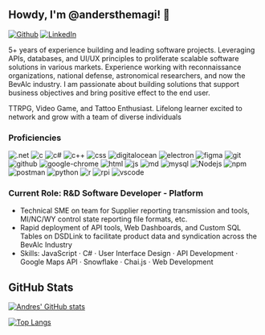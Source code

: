 
## Howdy, I'm @andersthemagi! 👋

<p>
  <a href="https://github.com/andersthemagi" target="_blank"><img alt="Github" src="https://img.shields.io/badge/GitHub-%2312100E.svg?&style=for-the-badge&logo=Github&logoColor=white" /></a> 
  <a href="https://www.linkedin.com/in/andresgsepulveda" target="_blank"><img alt="LinkedIn" src="https://img.shields.io/badge/linkedin-%230077B5.svg?&style=for-the-badge&logo=linkedin&logoColor=white" /></a> 
</p>

5+ years of experience building and leading software projects. Leveraging APIs, databases, and UI/UX principles to proliferate scalable software solutions in various markets. Experience working with reconnaissance organizations, national defense, astronomical researchers, and now the BevAlc industry. I am passionate about building solutions that support business objectives and bring positive effect to the end user.

TTRPG, Video Game, and Tattoo Enthusiast. Lifelong learner excited to network and grow with a team of diverse individuals

### Proficiencies

<p>
<img alt=".net" src="https://img.shields.io/badge/.NET-5C2D91?style=for-the-badge&logo=.net&logoColor=white" />
<img alt="c" src="https://img.shields.io/badge/c-%2300599C.svg?style=for-the-badge&logo=c&logoColor=white" />
<img alt="c#" src="https://img.shields.io/badge/c%23-%23239120.svg?style=for-the-badge&logo=c-sharp&logoColor=white" />
<img alt="c++" src="https://img.shields.io/badge/c++-%2300599C.svg?style=for-the-badge&logo=c%2B%2B&logoColor=white" />
<img alt="css" src="https://img.shields.io/badge/css3-%231572B6.svg?style=for-the-badge&logo=css3&logoColor=white" />
<img alt="digitalocean" src="https://img.shields.io/badge/DigitalOcean-%230167ff.svg?style=for-the-badge&logo=digitalOcean&logoColor=white" />
<img alt="electron" src="https://img.shields.io/badge/Electron-191970?style=for-the-badge&logo=Electron&logoColor=white" />
<img alt="figma" src="https://img.shields.io/badge/figma-%23F24E1E.svg?style=for-the-badge&logo=figma&logoColor=white" />
<img alt="git" src="https://img.shields.io/badge/git-%23F05033.svg?style=for-the-badge&logo=git&logoColor=white" />
<img alt="github" src="https://img.shields.io/badge/github-%23121011.svg?style=for-the-badge&logo=github&logoColor=white" />
<img alt="google-chrome" src="https://img.shields.io/badge/Google%20Chrome-4285F4?style=for-the-badge&logo=GoogleChrome&logoColor=white" />
<img alt="html" src="https://img.shields.io/badge/html5-%23E34F26.svg?style=for-the-badge&logo=html5&logoColor=white" />
<img alt="js" src="https://img.shields.io/badge/javascript-%23323330.svg?style=for-the-badge&logo=javascript&logoColor=%23F7DF1E" />
<img alt="md" src="https://img.shields.io/badge/markdown-%23000000.svg?style=for-the-badge&logo=markdown&logoColor=white" />
<img alt="mysql" src="https://img.shields.io/badge/mysql-%2300f.svg?style=for-the-badge&logo=mysql&logoColor=white" />
<img alt="Nodejs" src="https://img.shields.io/badge/node.js-6DA55F?style=for-the-badge&logo=node.js&logoColor=white" />
<img alt="npm" src="https://img.shields.io/badge/NPM-%23000000.svg?style=for-the-badge&logo=npm&logoColor=white" />
<img alt="postman" src="https://img.shields.io/badge/Postman-FF6C37?style=for-the-badge&logo=postman&logoColor=white" />
<img alt="python" src="https://img.shields.io/badge/python-3670A0?style=for-the-badge&logo=python&logoColor=ffdd54" />
<img alt="r" src="https://img.shields.io/badge/r-%23276DC3.svg?style=for-the-badge&logo=r&logoColor=white" />
<img alt="rpi" src="https://img.shields.io/badge/-RaspberryPi-C51A4A?style=for-the-badge&logo=Raspberry-Pi" />
<img alt="vscode" src="https://img.shields.io/badge/Visual%20Studio%20Code-0078d7.svg?style=for-the-badge&logo=visual-studio-code&logoColor=white" />
</p>

### Current Role: R&D Software Developer - Platform

- Technical SME on team for Supplier reporting transmission and tools, MI/NC/WY control state reporting file formats, etc.
- Rapid deployment of API tools, Web Dashboards, and Custom SQL Tables on DSDLink to facilitate product data and syndication across the BevAlc Industry
- Skills: JavaScript · C# · User Interface Design · API Development · Google Maps API · Snowflake · Chai.js · Web Development

## GitHub Stats 

[![Andres' GitHub stats](https://github-readme-stats.vercel.app/api?username=andersthemagi&include_all_commits=true&count_private=true&theme=algolia&show_icons=true)](https://github.com/anuraghazra/github-readme-stats)

[![Top Langs](https://github-readme-stats.vercel.app/api/top-langs/?username=andersthemagi&layout=compact&theme=algolia)](https://github.com/anuraghazra/github-readme-stats)
